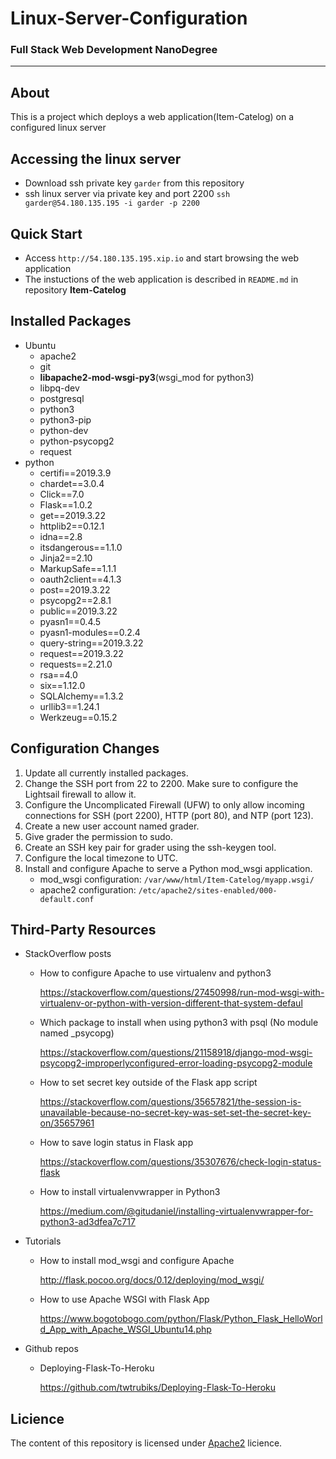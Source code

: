 # Linux-Server-Configuration
### Full Stack Web Development NanoDegree
_______________________
## About
This is a project which deploys a web application(Item-Catelog) on a configured linux server

## Accessing the linux server
* Download ssh private key ```garder``` from this repository
* ssh linux server via private key and port 2200 ```ssh garder@54.180.135.195 -i garder -p 2200```

## Quick Start
* Access ```http://54.180.135.195.xip.io``` and start browsing the web application
* The instuctions of the web application is described in ```README.md``` in repository **Item-Catelog**

## Installed Packages
* Ubuntu
  * apache2
  * git
  * **libapache2-mod-wsgi-py3**(wsgi_mod for python3)
  * libpq-dev
  * postgresql
  * python3
  * python3-pip
  * python-dev
  * python-psycopg2
  * request
* python
  * certifi==2019.3.9
  * chardet==3.0.4
  * Click==7.0
  * Flask==1.0.2
  * get==2019.3.22
  * httplib2==0.12.1
  * idna==2.8
  * itsdangerous==1.1.0
  * Jinja2==2.10
  * MarkupSafe==1.1.1
  * oauth2client==4.1.3
  * post==2019.3.22
  * psycopg2==2.8.1
  * public==2019.3.22
  * pyasn1==0.4.5
  * pyasn1-modules==0.2.4
  * query-string==2019.3.22
  * request==2019.3.22
  * requests==2.21.0
  * rsa==4.0
  * six==1.12.0
  * SQLAlchemy==1.3.2
  * urllib3==1.24.1
  * Werkzeug==0.15.2
  
## Configuration Changes
1. Update all currently installed packages.
2. Change the SSH port from 22 to 2200. Make sure to configure the Lightsail firewall to allow it.
3. Configure the Uncomplicated Firewall (UFW) to only allow incoming connections for SSH (port 2200), HTTP (port 80), and NTP (port 123).
4. Create a new user account named grader.
5. Give grader the permission to sudo.
6. Create an SSH key pair for grader using the ssh-keygen tool.
7. Configure the local timezone to UTC.
8. Install and configure Apache to serve a Python mod_wsgi application.
   * mod_wsgi configuration: ```/var/www/html/Item-Catelog/myapp.wsgi/```
   * apache2 configuration: ```/etc/apache2/sites-enabled/000-default.conf```
   
## Third-Party Resources
* StackOverflow posts
  * How to configure Apache to use virtualenv and python3
  
    https://stackoverflow.com/questions/27450998/run-mod-wsgi-with-virtualenv-or-python-with-version-different-that-system-defaul
  * Which package to install when using python3 with psql (No module named _psycopg)
  
    https://stackoverflow.com/questions/21158918/django-mod-wsgi-psycopg2-improperlyconfigured-error-loading-psycopg2-module
  * How to set secret key outside of the Flask app script
  
    https://stackoverflow.com/questions/35657821/the-session-is-unavailable-because-no-secret-key-was-set-set-the-secret-key-on/35657961 
  * How to save login status in Flask app
  
    https://stackoverflow.com/questions/35307676/check-login-status-flask
    
  * How to install virtualenvwrapper in Python3
  
    https://medium.com/@gitudaniel/installing-virtualenvwrapper-for-python3-ad3dfea7c717
  
* Tutorials
  * How to install mod_wsgi and configure Apache
  
    http://flask.pocoo.org/docs/0.12/deploying/mod_wsgi/
  * How to use Apache WSGI with Flask App
  
    https://www.bogotobogo.com/python/Flask/Python_Flask_HelloWorld_App_with_Apache_WSGI_Ubuntu14.php
    
* Github repos
  * Deploying-Flask-To-Heroku
  
    https://github.com/twtrubiks/Deploying-Flask-To-Heroku


## Licience
The content of this repository is licensed under [Apache2](https://www.apache.org/licenses/LICENSE-2.0) licience.

